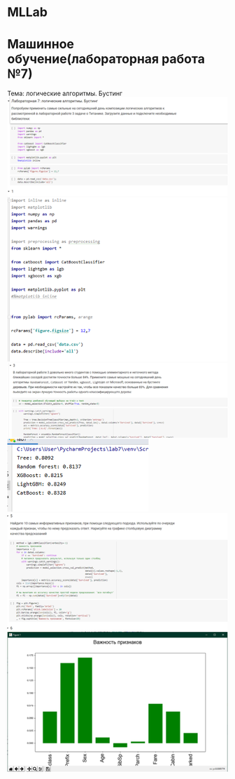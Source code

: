 # MLLab
Машинное обучение(лабораторная работа №7)
=========
Тема: логические алгоритмы. Бустинг
![](https://github.com/dwragon/MLLab/blob/master/lab7/ss1.png)
![](https://github.com/dwragon/MLLab/blob/master/lab7/ss2.png)
![](https://github.com/dwragon/MLLab/blob/master/lab7/ss3.png)
![](https://github.com/dwragon/MLLab/blob/master/lab7/ss4.png)
![](https://github.com/dwragon/MLLab/blob/master/lab7/ss5.png)
![](https://github.com/dwragon/MLLab/blob/master/lab7/ss6.png)
